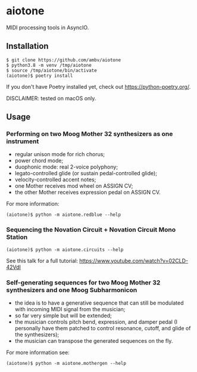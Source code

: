 # aiotone

MIDI processing tools in AsyncIO.

## Installation

```
$ git clone https://github.com/ambv/aiotone
$ python3.8 -m venv /tmp/aiotone
$ source /tmp/aiotone/bin/activate
(aiotone)$ poetry install
```

If you don't have Poetry installed yet, check out
https://python-poetry.org/.


DISCLAIMER: tested on macOS only.


## Usage

### Performing on two Moog Mother 32 synthesizers as one instrument

- regular unison mode for rich chorus;
- power chord mode;
- duophonic mode: real 2-voice polyphony;
- legato-controlled glide (or sustain pedal-controlled glide);
- velocity-controlled accent notes;
- one Mother receives mod wheel on ASSIGN CV;
- the other Mother receives expression pedal on ASSIGN CV.

For more information:
```
(aiotone)$ python -m aiotone.redblue --help
```

### Sequencing the Novation Circuit + Novation Circuit Mono Station

```
(aiotone)$ python -m aiotone.circuits --help
```

See this talk for a full tutorial: https://www.youtube.com/watch?v=02CLD-42VdI

### Self-generating sequences for two Moog Mother 32 synthesizers and one Moog Subharmonicon

- the idea is to have a generative sequence that can still be modulated
  with incoming MIDI signal from the musician;
- so far very simple but will be extended;
- the musician controls pitch bend, expression, and damper pedal
  (I personally have them patched to control resonance, cutoff, and glide
  of the synthesizers);
- the musician can transpose the generated sequences on the fly.

For more information see:
```
(aiotone)$ python -m aiotone.mothergen --help
```